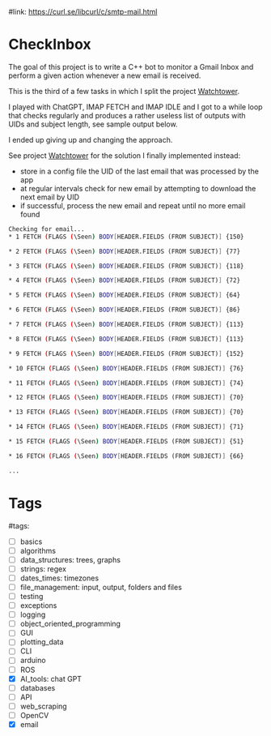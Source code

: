 #link: https://curl.se/libcurl/c/smtp-mail.html

# CheckInbox

The goal of this project is to write a C++ bot to monitor a Gmail Inbox and perform a given action whenever a new email is received.

This is the third of a few tasks in which I split the project [Watchtower](https://github.com/mhered/cpp_100daysofcode/blob/main/code/Day100_04-07-23/Watchtower). 

I played with ChatGPT, IMAP FETCH and IMAP IDLE and I got to a while loop that checks regularly and produces a rather useless list of outputs with UIDs and subject length, see sample output below. 

I ended up giving up and changing the approach. 

See project [Watchtower](https://github.com/mhered/cpp_100daysofcode/blob/main/code/Day100_04-07-23/Watchtower) for the solution I finally implemented instead: 
- store in a config file the UID of the last email that was processed by the app
- at regular intervals check for new email by attempting to download the next email by UID
- if successful, process the new email and repeat until no more email found


```bash
Checking for email...
* 1 FETCH (FLAGS (\Seen) BODY[HEADER.FIELDS (FROM SUBJECT)] {150}

* 2 FETCH (FLAGS (\Seen) BODY[HEADER.FIELDS (FROM SUBJECT)] {77}

* 3 FETCH (FLAGS (\Seen) BODY[HEADER.FIELDS (FROM SUBJECT)] {118}

* 4 FETCH (FLAGS (\Seen) BODY[HEADER.FIELDS (FROM SUBJECT)] {72}

* 5 FETCH (FLAGS (\Seen) BODY[HEADER.FIELDS (FROM SUBJECT)] {64}

* 6 FETCH (FLAGS (\Seen) BODY[HEADER.FIELDS (FROM SUBJECT)] {86}

* 7 FETCH (FLAGS (\Seen) BODY[HEADER.FIELDS (FROM SUBJECT)] {113}

* 8 FETCH (FLAGS (\Seen) BODY[HEADER.FIELDS (FROM SUBJECT)] {113}

* 9 FETCH (FLAGS (\Seen) BODY[HEADER.FIELDS (FROM SUBJECT)] {152}

* 10 FETCH (FLAGS (\Seen) BODY[HEADER.FIELDS (FROM SUBJECT)] {76}

* 11 FETCH (FLAGS (\Seen) BODY[HEADER.FIELDS (FROM SUBJECT)] {74}

* 12 FETCH (FLAGS (\Seen) BODY[HEADER.FIELDS (FROM SUBJECT)] {70}

* 13 FETCH (FLAGS (\Seen) BODY[HEADER.FIELDS (FROM SUBJECT)] {70}

* 14 FETCH (FLAGS (\Seen) BODY[HEADER.FIELDS (FROM SUBJECT)] {71}

* 15 FETCH (FLAGS (\Seen) BODY[HEADER.FIELDS (FROM SUBJECT)] {51}

* 16 FETCH (FLAGS (\Seen) BODY[HEADER.FIELDS (FROM SUBJECT)] {66}

...
```

# Tags
#tags: 

- [ ] basics
- [ ] algorithms
- [ ] data_structures: trees, graphs
- [ ] strings: regex
- [ ] dates_times: timezones
- [ ] file_management: input, output, folders and files
- [ ] testing
- [ ] exceptions
- [ ] logging
- [ ] object_oriented_programming
- [ ] GUI
- [ ] plotting_data
- [ ] CLI
- [ ] arduino
- [ ] ROS
- [x] AI_tools: chat GPT
- [ ] databases
- [ ] API
- [ ] web_scraping
- [ ] OpenCV
- [x] email